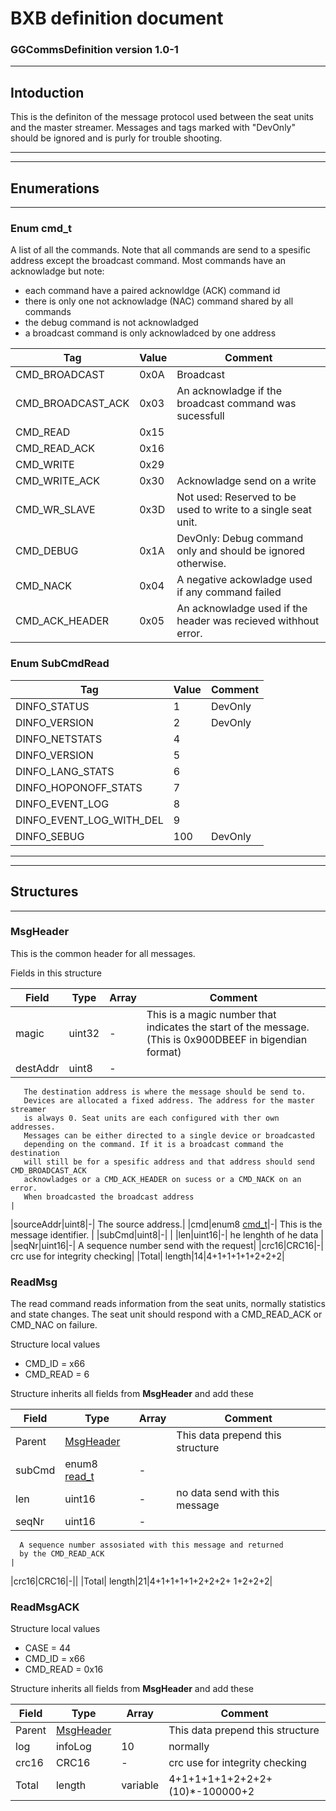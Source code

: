 # BXB definition document
### GGCommsDefinition version 1.0-1
___
## Intoduction
This is the definiton of the message protocol
                  used between the seat units and the master streamer.
                  Messages and tags marked with "DevOnly" should be
                  ignored and is purly for trouble shooting.
___
___
## Enumerations
___
### Enum cmd_t
 A list of all the commands. Note that all commands are send to a spesific
   address except the broadcast command. Most commands have an acknowladge
   but note:
   * each command have a paired acknowldge (ACK) command id
   * there is only one not acknowladge (NAC) command shared by all commands
   * the debug command is not acknowladged
   * a broadcast command is only acknowladced by one address


|Tag|Value|Comment|
|------|-----|------------------------------|
|CMD_BROADCAST|0x0A|  Broadcast |
|CMD_BROADCAST_ACK|0x03|  An acknowladge if the broadcast command was sucessfull |
|CMD_READ|0x15||
|CMD_READ_ACK|0x16||
|CMD_WRITE|0x29||
|CMD_WRITE_ACK|0x30|  Acknowladge send on a write|
|CMD_WR_SLAVE|0x3D|  Not used: Reserved to be used to write to a single seat unit.|
|CMD_DEBUG|0x1A|  DevOnly: Debug command only and should be ignored otherwise.|
|CMD_NACK|0x04|  A negative ackowladge used if any command failed  |
|CMD_ACK_HEADER|0x05|  An acknowladge used if the header was recieved withhout error.  |
### Enum SubCmdRead

|Tag|Value|Comment|
|------|-----|------------------------------|
|DINFO_STATUS|1|  DevOnly|
|DINFO_VERSION|2|  DevOnly|
|DINFO_NETSTATS|4||
|DINFO_VERSION|5||
|DINFO_LANG_STATS|6||
|DINFO_HOPONOFF_STATS|7||
|DINFO_EVENT_LOG|8||
|DINFO_EVENT_LOG_WITH_DEL|9||
|DINFO_SEBUG|100|  DevOnly|
___
___
## Structures
___
### MsgHeader

 This is the common header for all messages.

Fields in this structure


|Field|Type|Array|Comment|
|------|-----|-----|------------------------------|
|magic|uint32|-| This is a magic number that indicates the start of the message.   (This is 0x900DBEEF in bigendian format)|
|destAddr|uint8|-|
       The destination address is where the message should be send to.
       Devices are allocated a fixed address. The address for the master streamer
       is always 0. Seat units are each configured with ther own addresses.
       Messages can be either directed to a single device or broadcasted
       depending on the command. If it is a broadcast command the destination
       will still be for a spesific address and that address should send CMD_BROADCAST_ACK
       acknowladges or a CMD_ACK_HEADER on sucess or a CMD_NACK on an error.
       When broadcasted the broadcast address
    |
|sourceAddr|uint8|-|  The source address.|
|cmd|enum8 [cmd_t](#enum-cmd_t)|-|  This is the message identifier. |
|subCmd|uint8|-|   |
|len|uint16|-|  he lenghth of he data |
|seqNr|uint16|-|  A sequence number send with the request|
|crc16|CRC16|-|  crc use for integrity checking|
|Total| length|14|4+1+1+1+1+2+2+2|
### ReadMsg

  The read command reads information from the seat units, normally statistics
  and state changes. The seat unit should respond with a CMD_READ_ACK or
  CMD_NAC on failure.



Structure local values
* CMD_ID  =  x66
* CMD_READ  =  6


Structure inherits all fields from **MsgHeader** and add these


|Field|Type|Array|Comment|
|------|-----|-----|------------------------------|
|Parent|[MsgHeader](#msgheader)||This data prepend this structure|
|subCmd|enum8 [read_t](#enum-read_t)|-|  |
|len|uint16|-|  no data send with this message|
|seqNr|uint16|-|
      A sequence number assosiated with this message and returned
      by the CMD_READ_ACK
    |
|crc16|CRC16|-||
|Total| length|21|4+1+1+1+1+2+2+2+ 1+2+2+2|
### ReadMsgACK


Structure local values
* CASE  =  44
* CMD_ID  =  x66
* CMD_READ  =  0x16


Structure inherits all fields from **MsgHeader** and add these


|Field|Type|Array|Comment|
|------|-----|-----|------------------------------|
|Parent|[MsgHeader](#msgheader)||This data prepend this structure|
|log|infoLog|10|  normally|
|crc16|CRC16|-|  crc use for integrity checking|
|Total| length|variable|4+1+1+1+1+2+2+2+  (10)*-100000+2|